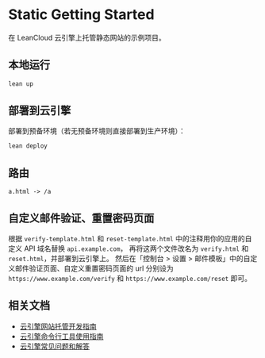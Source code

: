 # Static Getting Started

在 LeanCloud 云引擎上托管静态网站的示例项目。

## 本地运行

```sh
lean up
```

## 部署到云引擎

部署到预备环境（若无预备环境则直接部署到生产环境）：

```sh
lean deploy
```

## 路由

```
a.html -> /a
```

## 自定义邮件验证、重置密码页面

根据 `verify-template.html` 和 `reset-template.html` 中的注释用你的应用的自定义 API 域名替换 `api.example.com`，
再将这两个文件改名为 `verify.html` 和 `reset.html`，并部署到云引擎上。
然后在「控制台 > 设置 > 邮件模板」中的自定义邮件验证页面、自定义重置密码页面的 url 分别设为 `https://www.example.com/verify` 和 `https://www.example.com/reset` 即可。

## 相关文档

* [云引擎网站托管开发指南](https://leancloud.cn/docs/leanengine_webhosting_guide-node.html)
* [云引擎命令行工具使用指南](https://leancloud.cn/docs/leanengine_cli.html)
* [云引擎常见问题和解答](https://leancloud.cn/docs/leanengine_faq.html)